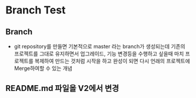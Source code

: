 # Branch Test

## Branch
* git repository를 만들면 기본적으로 master 라는 branch가 생성되는데
기존의 프로젝트를 그대로 유지하면서 업그레이드, 기능 변경등을 수행하고 싶을때 
마치 프로젝트를 복제하여 만드는 것처럼 시작을 하고
완성이 되면 다시 언래의 프로젝트에 Merge하여할 수 있는 개념

## README.md 파일을 V2에서 변경